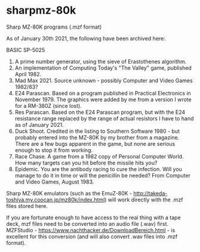 # sharpmz-80k
Sharp MZ-80K programs (.mzf format)

As of January 30th 2021, the following have been archived here:

BASIC SP-5025

1. A prime number generator, using the sieve of Erastothenes algorithm.
2. An implementation of Computing Today's "The Valley" game, published April 1982.
3. Mad Max 2021. Source unknown - possibly Computer and Video Games 1982/83?
4. E24 Parascan. Based on a program published in Practical Electronics in November 1979. The graphics were added by me from a version I wrote for a RM-380Z (since lost).
5. Res Parascan. Based on the E24 Parascan program, but with the E24 resistance range replaced by the range of actual resistors I have to hand as of January 2021.
6. Duck Shoot. Credited in the listing to Southern Software 1980 - but probably entered into the MZ-80K by my brother from a magazine. There are a few bugs apparent in the game, but none are serious enough to stop it from working.
7. Race Chase. A game from a 1982 copy of Personal Computer World. How many targets can you hit before the missile hits you?
8. Epidemic. You are the antibody racing to cure the infection. Will you manage to do it in time or will the penicillin be needed? From Computer and Video Games, August 1983.

Sharp MZ-80K emulators (such as the EmuZ-80K - http://takeda-toshiya.my.coocan.jp/mz80k/index.html) will work
directly with the .mzf files stored here. 

If you are fortunate enough to have access to the real thing with a tape deck, mzf files need to be converted into
an audio file (.wav) first. MZFStudio - https://www.nachthacker.de/DownloadBereich.html - is excellent for this
conversion (and will also convert .wav files into .mzf format).

